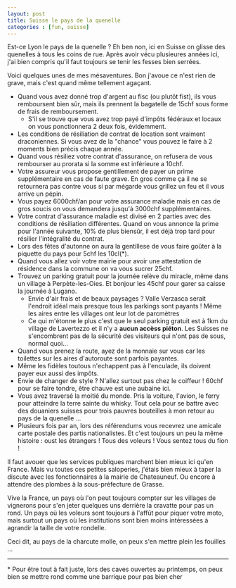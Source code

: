 ```yaml
---
layout: post
title: Suisse le pays de la quenelle
categories : [fun, suisse]
---
```


Est-ce Lyon le pays de la quenelle ? Eh ben non, ici en Suisse on glisse des quenelles à tous les coins de rue.
Après avoir vécu plusieures années ici, j'ai bien compris qu'il faut toujours se tenir les fesses bien serrées.

Voici quelques unes de mes mésaventures. Bon j'avoue ce n'est rien de grave, mais c'est quand même tellement agaçant.

* Quand vous avez donné trop d'argent au fisc (ou plutôt fist), ils vous remboursent bien sûr, mais ils prennent la bagatelle de 15chf sous forme de frais de remboursement.
  * S'il se trouve que vous avez trop payé d'impôts fédéraux et locaux on vous ponctionnera 2 deux fois, évidemment.
* Les conditions de résiliation de contrat de location sont vraiment draconiennes. Si vous avez de la "chance" vous pouvez le faire à 2 moments bien précis chaque année.
* Quand vous résiliez votre contrat d'assurance, on refusera de vous rembourser au prorata si la somme est inférieure a 10chf.
* Votre assureur vous propose gentillement de payer un prime supplémentaire en cas de faute grave. 
  En gros comme ça il ne se retournera pas contre vous si par mégarde vous grillez un feu et il vous arrive un pépin.
* Vous payez 6000chf/an pour votre assurance maladie mais en cas de gros soucis on vous demandera jusqu'à 3000chf supplémentaires.
* Votre contrat d'assurance maladie est divisé en 2 parties avec des conditions de résiliation différentes. Quand on vous annonce la prime pour l'année suivante, 10% de plus biensûr,
  il est déjà trop tard pour résilier l'intégralité du contrat.
* Lors des fêtes d'autonne on aura la gentillese de vous faire goûter à la piquette du pays pour 5chf les 10cl(\*).
* Quand vous allez voir votre mairie pour avoir une attestation de résidence dans la commune on va vous sucrer 25chf.
* Trouvez un parking gratuit pour la journée relève du miracle, même dans un village à Perpète-les-Oies. Et bonjour les 45chf pour garer sa caisse la journée à Lugano.
  * Envie d'air frais et de beaux paysages ? Valle Verzasca serait l'endroit idéal mais presque tous les parkings sont payants ! Même les aires entre les villages ont leur lot de parcmètres
  * Ce qui m'étonne le plus c'est que le seul parking gratuit est à 1km du village de Lavertezzo et il n'y a **aucun accèss piéton**. Les Suisses ne s'encombrent pas de la sécurité des visiteurs qui n'ont pas de sous, normal quoi...
* Quand vous prenez la route, ayez de la monnaie sur vous car les toilettes sur les aires d'autoroute sont parfois payantes. 
* Même les fidèles toutous n'echappent pas à l'enculade, ils doivent payer eux aussi des impôts.
* Envie de changer de style ? N'allez surtout pas chez le coiffeur ! 60chf pour se faire tondre, être chauve est une aubaine ici.
* Vous avez traversé la moitié du monde. Pris la voiture, l'avion, le ferry pour atteindre la terre sainte du whisky. Tout cela pour se battre avec des douaniers suisses pour trois pauvres bouteilles à mon retour au pays de la quenelle ...
* Plusieurs fois par an, lors des référendums vous recevrez une amicale carte postale des partis nationalistes. 
  Et c'est toujours un peu la même histoire : oust les étrangers ! Tous des voleurs ! Vous sentez tous du fion !

Il faut avouer que les services publiques marchent bien mieux ici qu'en France. 
Mais vu toutes ces petites saloperies, j'étais bien mieux à taper la discute avec les fonctionnaires à la mairie de Chateauneuf.
Ou encore à attendre des plombes à la sous-préfecture de Grasse.

Vive la France, un pays où l'on peut toujours compter sur les villages de vignerons pour s'en jeter quelques uns derrière la cravatte pour pas un rond.
Un pays où les voleurs sont toujours à l'affût pour piquer votre moto, mais surtout un pays où les institutions sont bien moins intéressées à agrandir la taille de votre rondelle.

Ceci dit, au pays de la charcute molle, on peux s'en mettre plein les fouilles ...

----------------------------

\* Pour être tout à fait juste, lors des caves ouvertes au printemps, on peux bien se mettre rond comme une barrique pour pas bien cher

